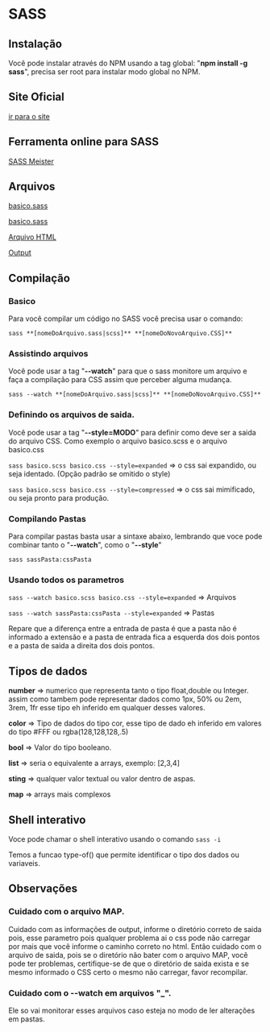 # SASS
## Instalação
Você pode instalar através do NPM usando a tag global: "**npm install -g sass**", precisa ser root para instalar modo global no NPM.

## Site Oficial
[ir para o site](https://www.sassmeister.com/)

## Ferramenta online para SASS
[SASS Meister](https://www.sassmeister.com/)

## Arquivos
[basico.sass](./basico.scss)

[basico.sass](./_part.scss)

[Arquivo HTML](./index.html)

[Output](./basico.css)

## Compilação
### Basico
Para você compilar um código no SASS você precisa usar o comando:

```sass **[nomeDoArquivo.sass|scss]** **[nomeDoNovoArquivo.CSS]**```

### Assistindo arquivos
Você pode usar a tag "**--watch**" para que o sass monitore um arquivo e faça a compilação para CSS assim que perceber alguma mudança.

```sass --watch **[nomeDoArquivo.sass|scss]** **[nomeDoNovoArquivo.CSS]**```

### Definindo os arquivos de saida.
Você pode usar a tag "**--style=MODO**" para definir como deve ser a saida do arquivo CSS. Como exemplo o arquivo basico.scss e o arquivo basico.css

``sass basico.scss basico.css --style=expanded`` => o css sai expandido, ou seja identado. (Opção padrão se omitido o style)

``sass basico.scss basico.css --style=compressed`` => o css sai mimificado, ou seja pronto para produção.

### Compilando Pastas
Para compilar pastas basta usar a sintaxe abaixo, lembrando que voce pode combinar tanto o "**--watch**", como o "**--style**"

``sass sassPasta:cssPasta``

### Usando todos os parametros
``sass --watch basico.scss basico.css --style=expanded`` => Arquivos

``sass --watch sassPasta:cssPasta --style=expanded`` => Pastas

Repare que a diferença entre a entrada de pasta é que a pasta não é informado a extensão e a pasta de entrada fica a esquerda dos dois pontos e a pasta de saida a direita dos dois pontos.

## Tipos de dados

**number** => numerico que representa tanto o tipo float,double ou Integer. assim como tambem pode representar dados como 1px, 50% ou 2em, 3rem, 1fr esse tipo eh inferido em qualquer desses valores.

**color** => Tipo de dados do tipo cor, esse tipo de dado eh inferido em valores do tipo #FFF ou rgba(128,128,128,.5)

**bool** => Valor do tipo booleano.

**list** => seria o equivalente a arrays, exemplo: [2,3,4]

**sting** => qualquer valor textual ou valor dentro de aspas.

**map** => arrays mais complexos

## Shell interativo
Voce pode chamar o shell interativo usando o comando ``sass -i``

Temos a funcao type-of() que permite identificar o tipo dos dados ou variaveis.

## Observações
### Cuidado com o arquivo MAP.
Cuidado com as informações de output, informe o diretório correto de saida pois, esse parametro pois qualquer problema ai o css pode não carregar por mais que você informe o caminho correto no html. Então cuidado com o arquivo de saida, pois se o diretório não bater com o arquivo MAP, você pode ter problemas, certifique-se de que o diretório de saida exista e se mesmo informado
o CSS certo o mesmo não carregar, favor recompilar.

### Cuidado com o --watch em arquivos "_". 
Ele so vai monitorar esses arquivos caso esteja no modo de ler alterações em pastas.


